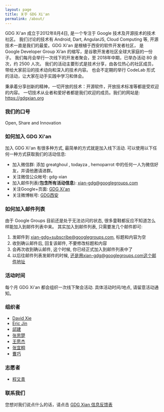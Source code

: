 ```yaml
---
layout: page
title: 关于 GDG Xi'an
permalink: /about/
---
```


GDG Xi'an 成立于2012年8月4日, 是一个专注于 Google 技术及开源技术的技术社区。
我们讨论的技术有 Android, Dart, AngularJS, Cloud Computing 等, 
开源技术一直是我们的最爱。GDG Xi'an 是根植于西安的软件开发者社区，
是 Google Developer Group Xi’an 的缩写，是谷歌开发者社区全球大家庭的一份子。
我们每月会举行一次线下的开发者聚会，至 2018年中期，已举办活动 80 余次，约 2500 人次。
我们的活动主要形式是技术分享，由各位热心的社区成员，带给大家前沿的技术动向和深入的技术内容。
也会不定期的举行 CodeLab 形式的活动，让大家在动手实践中学习和体会。

秉承着分享创新的精神，一切开放的技术：开源软件，开放技术标准等都是受欢迎的内容。
一切技术从业者和爱好者都是我们欢迎的成员。我们的网站是: https://gdgxian.org


### 我们的口号

Open, Share and Innovation

### 如何加入 GDG Xi'an

加入 GDG Xi'an 有很多种方式, 最简单的方式就是加入线下活动. 可以使用以下任何一种方式获取我们的活动信息:

* 加入微信群: 添加 greatghoul , todayza , hemoparrot 中的任何一人为微信好友，并请他邀请进群。
* 关注微信公众帐号: gdg-xian
* 加入邮件列表(**包含所有活动信息**): xian-gdg@googlegroups.com
* 关注Google+页面: [GDG Xi'an](http://plus.google.com/114935565019424673192/)
* 关注微博帐号: [GDG西安](http://weibo.com/xagdg)


### 如何加入邮件列表

由于 Google Groups 目前还是处于无法访问的状态, 很多童鞋都反应不知道怎么样能加入到邮件列表中来。
其实加入到邮件列表, 只需要发几个邮件即可:

1. 发邮件到 xian-gdg+subscribe@googlegroups.com, 标题和内容为空
2. 收到确认邮件后, 回复该邮件, 不要修改标题和内容
3. 会再次收到确认邮件, 这个时候, 你已经正式加入到邮件列表中了
4. 以后往邮件列表发邮件的时候, 还是用xian-gdg@googlegroups.com这个邮件地址

### 活动时间

每个月 GDG Xi'an 都会组织一次线下聚会活动. 具体活动时间/地点, 请留意活动通知。

### 组织者

 * [David Xie](https://github.com/david30xie)
 * [Eric Jin](https://github.com/today)
 * [邱建](https://github.com/greatghoul)
 * [张思楚](http://zhangsichu.com/)
 * [王愿杰](https://github.com/damo-wang)
 * [张宜桐](https://github.com/yitong-ovo)
 * [曹巧](/about/caoqiao)

### 志愿者

 * [程又青](http://weibo.com/u/1596451745)

### 联系我们

您想对我们说点什么的话，请点击 [GDG Xian 信息反馈表](https://jinshuju.net/f/4z4SC1)
